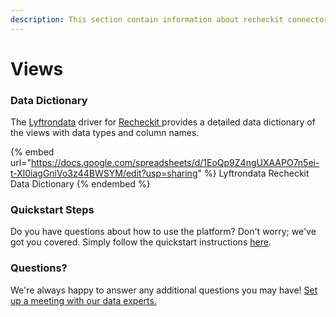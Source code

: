 ```yaml
---
description: This section contain information about recheckit connector views information
---
```


# Views

### Data Dictionary

The [Lyftrondata](https://www.lyftrondata.com/) driver for [Recheckit](https://www.lyftrondata.com/integration/Recheckit/)[ ](https://www.lyftrondata.com/integration/recheckit/)provides a detailed data dictionary of the views with data types and column names.

{% embed url="https://docs.google.com/spreadsheets/d/1EoQp9Z4ngUXAAPO7n5ei-t-Xl0iagGniVo3z44BWSYM/edit?usp=sharing" %}
Lyftrondata Recheckit Data Dictionary
{% endembed %}

### Quickstart Steps

Do you have questions about how to use the platform? Don't worry; we've got you covered. Simply follow the quickstart instructions [here](../../../../quickstart-steps.md).

### Questions? <a href="#questions" id="questions"></a>

We're always happy to answer any additional questions you may have! [Set up a meeting with our data experts.](https://www.lyftrondata.com/book-a-meeting/)


